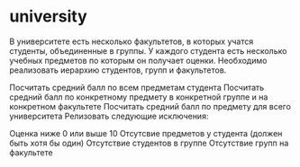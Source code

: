 # university
В университете есть несколько факультетов, в которых учатся студенты, объединенные в группы.
У каждого студента есть несколько учебных предметов по которым он получает оценки. 
Необходимо реализовать иерархию студентов, групп и факультетов.

Посчитать средний балл по всем предметам студента
Посчитать средний балл по конкретному предмету в конкретной группе и на конкретном факультете
Посчитать средний балл по предмету для всего университета
Релизовать следующие исключения:

Оценка ниже 0 или выше 10
Отсутсвие предметов у студента (должен быть хотя бы один)
Отсутствие студентов в группе
Отсутствие групп на факультете
